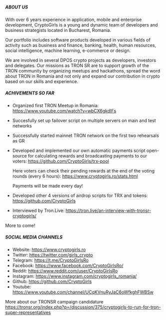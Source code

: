 ##### ABOUT US

With over 6 years experience in application, mobile and enterprise development, CryptoGirls is a young and dynamic team of developers and business strategists located in Bucharest, Romania.

Our portfolio includes software products developed in various fields of activity such as business and finance, banking, health, human resources, social intelligence, machine learning, e-commerce or design.

We are involved in several DPOS crypto projects as developers, investors and delegates. Our missions as TRON SR are to support growth of the TRON community by organizing meetups and hackathons, spread the word about TRON in Romania and not only and expand our contribution in crypto based on our skills and experience.


##### ACHIVEMENTS SO FAR

- Organized first TRON Meetup in Romania: https://www.youtube.com/watch?v=wbCX6gkdIFs

- Succesfully set up failover script on multiple servers on main and test networks

- Successfully started mainnet TRON network on the first two rehearsals as GR

- Developed and implemented our own automatic payments script open-source for calculating rewards and broadcasting payments to our voters: https://github.com/CryptoGirls/trx-pool
  
  Here voters can check their pending rewards at the end of the voting rounds (every 6 hours): https://www.cryptogirls.ro/stats.html
  
  Payments will be made every day!
  
- Developed other 4 versions of airdrop scripts for TRX and tokens: https://github.com/CryptoGirls

- Interviewed by Tron.Live: https://tron.live/an-interview-with-tronsr-cryptogirls/

More to come!


##### SOCIAL MEDIA CHANNELS

- Website: https://www.cryptogirls.ro
- Twitter: https://twitter.com/girls_crypto
- Telegram: https://t.me/CryptoGirlsRo
- Facebook: https://www.facebook.com/CryptoGirlsRo/
- Reddit: https://www.reddit.com/user/CryptoGirlsRo
- Instagram: https://www.instagram.com/cryptogirls_romania/
- Github: https://github.com/CryptoGirls
- Youtube: https://www.youtube.com/channel/UCqKVnuRyJaC6oWfkghFWBSw



More about our TRONSR campaign candidature
https://tronsr.org/index.php?p=/discussion/375/cryptogirls-to-run-for-tron-super-representatives
